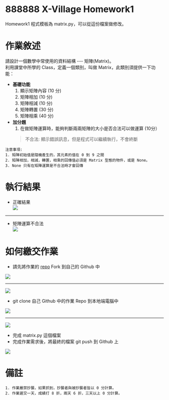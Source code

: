 888888
X-Village Homework1
===

Homework1 程式模板為 matrix.py，可以從這份檔案做修改。

# 作業敘述
請設計一個數學中常使用的資料結構 --- 矩陣(Matrix)。  
利用課堂中所學的 Class，定義一個類別，叫做 Matrix，此類別須提供一下功能：  

* **基礎功能**  
    1. 顯示矩陣內容 (10 分)  
    2. 矩陣相加 (10 分)  
    3. 矩陣相減 (10 分)  
    4. 矩陣轉置 (30 分)  
    5. 矩陣相乘 (40 分)  
* **加分題**  
    1. 在做矩陣運算時，能夠判斷兩兩矩陣的大小是否合法可以做運算 (10分）
    > 不合法: 顯示錯誤訊息，但是程式可以繼續執行，不會終斷  

```
注意事項:  
1. 矩陣初始值是隨機產生的，其元素的值在 0 到 9 之間  
2. 矩陣相加，相減，轉置，相乘的回傳值必須是 Matrix 型態的物件，或是 None。  
3. None 只有在矩陣運算是不合法時才會回傳  
```

# 執行結果
* 正確結果  
![](https://i.imgur.com/g9JIkxc.png)

---

* 矩陣運算不合法  
![](https://i.imgur.com/Fle5XHT.png)

# 如何繳交作業
* 請先將作業的 [repo](https://github.com/x-village/X-Village-HW1) Fork 到自己的 Github 中  

![](https://i.imgur.com/ds76d8u.png)

--- 

![](https://i.imgur.com/uHYwwAa.png)

* git clone 自己 Github 中的作業 Repo 到本地端電腦中  

![](https://i.imgur.com/lRD7ptr.png)

---

![](https://i.imgur.com/6d1qPK6.png)

* 完成 matrix.py 這個檔案  
* 完成作業需求後，將最終的檔案 git push 到 Github 上  

![](https://i.imgur.com/ysKY9m1.png)

# 備註
```
1. 作業嚴禁抄襲，如果抓到，抄襲者與被抄襲者皆以 0 分計算。  
2. 作業遲交一天，成績打 8 折，兩天 6 折，三天以上 0 分計算。  
```
